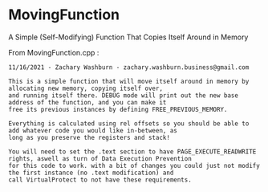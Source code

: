 # MovingFunction
A Simple (Self-Modifying) Function That Copies Itself Around in Memory

From MovingFunction.cpp :



    11/16/2021 - Zachary Washburn - zachary.washburn.business@gmail.com
    
    This is a simple function that will move itself around in memory by allocating new memory, copying itself over,
    and running itself there. DEBUG mode will print out the new base address of the function, and you can make it
    free its previous instances by defining FREE_PREVIOUS_MEMORY.

    Everything is calculated using rel offsets so you should be able to add whatever code you would like in-between, as
    long as you preserve the registers and stack!

    You will need to set the .text section to have PAGE_EXECUTE_READWRITE rights, aswell as turn of Data Execution Prevention
    for this code to work. with a bit of changes you could just not modify the first instance (no .text modification) and
    call VirtualProtect to not have these requirements.




